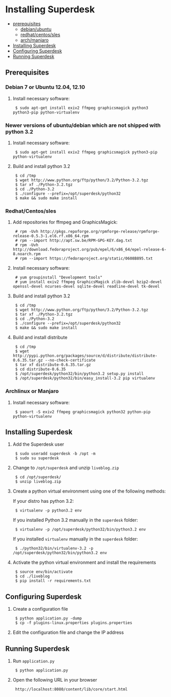 Installing Superdesk
============================

+ [prerequisites](#prerequisites)
    - [debian/ubuntu](#debian-7-or-ubuntu-1204-1210)
    - [redhat/centos/sles](#redhatcentossles)
    - [arch/manjaro](#archlinux-or-manjaro)
+ [Installing Superdesk](#installing-superdesk)
+ [Configuring Superdesk](#configuring-superdesk)
+ [Running Superdesk](#running-superdesk)


## Prerequisites

### Debian 7 or Ubuntu 12.04, 12.10

1. Install necessary software:

        $ sudo apt-get install exiv2 ffmpeg graphicsmagick python3 python3-pip python-virtualenv

### Newer versions of ubuntu/debian which are not shipped with python 3.2

1. Install necessary software:

        $ sudo apt-get install exiv2 ffmpeg graphicsmagick python3-pip python-virtualenv

1. Build and install python 3.2

        $ cd /tmp
        $ wget http://www.python.org/ftp/python/3.2/Python-3.2.tgz
        $ tar xf ./Python-3.2.tgz
        $ cd ./Python-3.2
        $ ./configure --prefix=/opt/superdesk/python32
        $ make && sudo make install

### Redhat/Centos/sles


1. Add repositories for ffmpeg and GraphicsMagick:

        # rpm -Uvh http://pkgs.repoforge.org/rpmforge-release/rpmforge-release-0.5.3-1.el6.rf.x86_64.rpm 
        # rpm --import http://apt.sw.be/RPM-GPG-KEY.dag.txt
        # rpm -Uvh http://download.fedoraproject.org/pub/epel/6/x86_64/epel-release-6-8.noarch.rpm
        # rpm --import https://fedoraproject.org/static/0608B895.txt

1. Install necessary software:

        # yum groupinstall "Development tools"
        # yum install exiv2 ffmpeg GraphicsMagick zlib-devel bzip2-devel openssl-devel ncurses-devel sqlite-devel readline-devel tk-devel

1. Build and install python 3.2

        $ cd /tmp
        $ wget http://www.python.org/ftp/python/3.2/Python-3.2.tgz
        $ tar xf ./Python-3.2.tgz
        $ cd ./Python-3.2
        $ ./configure --prefix=/opt/superdesk/python32
        $ make && sudo make install

1. Build and install distribute

        $ cd /tmp
        $ wget http://pypi.python.org/packages/source/d/distribute/distribute-0.6.35.tar.gz --no-check-certificate
        $ tar xf distribute-0.6.35.tar.gz
        $ cd distribute-0.6.35
        $ /opt/superdesk/python32/bin/python3.2 setup.py install
        $ /opt/superdesk/python32/bin/easy_install-3.2 pip virtualenv

### Archlinux or Manjaro

1. Install necessary software:

        $ yaourt -S exiv2 ffmpeg graphicsmagick python32 python-pip python-virtualenv

## Installing Superdesk


1. Add the Superdesk user

        $ sudo useradd superdesk -b /opt -m
        $ sudo su superdesk

1. Change to `/opt/superdesk` and unzip `liveblog.zip`

        $ cd /opt/superdesk/
        $ unzip liveblog.zip

1. Create a python virtual environment using one of the following methods:

    If your distro has python 3.2:

        $ virtualenv -p python3.2 env

    If you installed Python 3.2 manually in the ``superdesk`` folder:

        $ virtualenv -p /opt/superdesk/python32/bin/python3.2 env

    If you installed `virtualenv` manually in the `superdesk` folder:
 
        $ ./python32/bin/virtualenv-3.2 -p /opt/superdesk/python32/bin/python3.2 env 
             

4. Activate the python virtual environment and install the requirements

        $ source env/bin/activate
        $ cd ./liveblog
        $ pip install -r requirements.txt

## Configuring Superdesk

1. Create a configuration file

        $ python application.py -dump
        $ cp -f plugins-linux.properties plugins.properties

1. Edit the configuration file and change the IP address


## Running Superdesk

1. Run `application.py`

        $ python application.py

2. Open the following URL in your browser

        http://localhost:8080/content/lib/core/start.html
